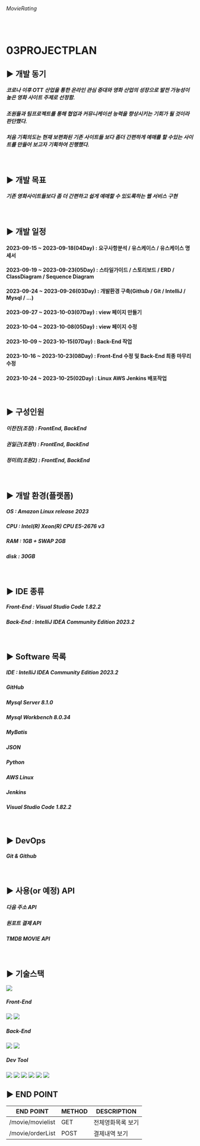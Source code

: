 ###### MovieRating

<br/>

03PROJECTPLAN
=

## ▶️ 개발 동기

##### 코로나 이후 OTT 산업을 통한 온라인 관심 증대와 영화 산업의 성장으로 발전 가능성이 높은 영화 사이트 주제로 선정함.
##### 조원들과 팀프로젝트를 통해 협업과 커뮤니케이션 능력을 향상시키는 기회가 될 것이라 판단했다.
##### 처음 기획의도는 현재 보편화된 기존 사이트들 보다 좀더 간편하게 예매를 할 수있는 사이트를 만들어 보고자 기획하여 진행했다. 

<br/>

## ▶️ 개발 목표

##### 기존 영화사이트들보다 좀 더 간편하고 쉽게 예매할 수 있도록하는 웹 서비스 구현 

<br/>

## ▶️ 개발 일정
#### 2023-09-15 ~ 2023-09-18(04Day) : 요구사항분석 / 유스케이스 / 유스케이스 명세서 
#### 2023-09-19 ~ 2023-09-23(05Day) : 스타일가이드 / 스토리보드 / ERD / ClassDiagram / Sequence Diagram
#### 2023-09-24 ~ 2023-09-26(03Day) : 개발환경 구축(Github / Git / IntelliJ / Mysql / ...)
#### 2023-09-27 ~ 2023-10-03(07Day) : view 페이지 만들기
#### 2023-10-04 ~ 2023-10-08(05Day) : view 페이지 수정
#### 2023-10-09 ~ 2023-10-15(07Day) : Back-End 작업
#### 2023-10-16 ~ 2023-10-23(08Day) : Front-End 수정 및 Back-End 최종 마무리 수정
#### 2023-10-24 ~ 2023-10-25(02Day) : Linux AWS Jenkins 배포작업

<br/>

## ▶️ 구성인원 

##### 이찬진(조장)  : FrontEnd, BackEnd
##### 권일근(조원1) : FrontEnd, BackEnd 
##### 정미르(조원2) : FrontEnd, BackEnd 
<br/>

## ▶️ 개발 환경(플랫폼)

##### OS : Amazon Linux release 2023
##### CPU : Intel(R) Xeon(R) CPU E5-2676 v3
##### RAM : 1GB + SWAP 2GB
##### disk : 30GB

<br/>

## ▶️ IDE 종류

##### Front-End : Visual Studio Code 1.82.2

##### Back-End : IntelliJ IDEA Community Edition 2023.2
<br/>

## ▶️ Software 목록

##### IDE : IntelliJ IDEA Community Edition 2023.2
##### GitHub
##### Mysql Server 8.1.0
##### Mysql Workbench 8.0.34
##### MyBatis
##### JSON
##### Python
##### AWS Linux
##### Jenkins
##### Visual Studio Code 1.82.2

<br/>

## ▶️ DevOps 

##### Git & Github
<br/>



## ▶️ 사용(or 예정) API

##### 다음 주소 API
##### 원포트 결제 API
##### TMDB MOVIE API

<br/>

## ▶️ 기술스택
<img src="https://img.shields.io/badge/github-181717?style=for-the-badge&logo=github&logoColor=white">

##### Front-End
<img src="https://img.shields.io/badge/css3-1572B6?style=for-the-badge&logo=css3&logoColor=white">
<img src="https://img.shields.io/badge/html5-E34F26?style=for-the-badge&logo=html5&logoColor=white">

##### Back-End 
<img src="[https://img.shields.io/badge/java-007396?style=for-the-badge&logo=java&logoColor=white](https://img.shields.io/badge/java-%23ED8B00.svg?style=for-the-badge&logo=java&logoColor=white)"/>
<img src="https://img.shields.io/badge/mysql-4479A1?style=for-the-badge&logo=mysql&logoColor=white">

##### Dev Tool
<img src="https://img.shields.io/badge/SpringBoot-6DB33F.svg?style=for-the-badge&logo=springboot&logoColor=white">
<img src="https://img.shields.io/badge/intellijidea-000000.svg?style=for-the-badge&logo=intellijidea&logoColor=white">
<img src="https://img.shields.io/badge/javascript-F7DF1E?style=for-the-badge&logo=javascript&logoColor=white">
<img src="https://img.shields.io/badge/springsecurity-6DB33F?style=for-the-badge&logo=springsecurity&logoColor=white">
<img src="https://img.shields.io/badge/AWS-232F3E.svg?style=for-the-badge&logo=amazonaws&logoColor=white">
<img src="https://img.shields.io/badge/Linux-FCC624?style=for-the-badge&logo=linux&logoColor=black"/>





<br/>

## ▶️ END POINT 

|END POINT|METHOD|DESCRIPTION|
|------|---|---|
|/movie/movielist|GET| 전체영화목록 보기
|/movie/orderList|POST| 결제내역 보기
<br/>







